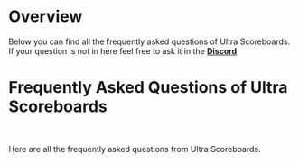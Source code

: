 # Overview
Below you can find all the frequently asked questions of Ultra Scoreboards. If your question is not in here feel free to ask it in the **[Discord](https://discord.gg/3JuHDm8)**

# Frequently Asked Questions of Ultra Scoreboards
<br>

Here are all the frequently asked questions from Ultra Scoreboards.
<br>
